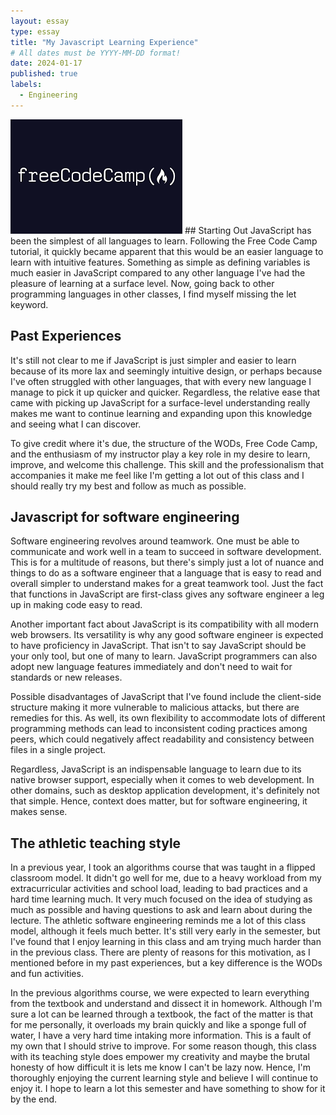 ```yaml
---
layout: essay
type: essay
title: "My Javascript Learning Experience"
# All dates must be YYYY-MM-DD format!
date: 2024-01-17
published: true
labels:
  - Engineering
---
```

<img class="img-fluid" src="../img/freeCodeCamp.png">
## Starting Out
JavaScript has been the simplest of all languages to learn. Following the Free Code Camp tutorial, it quickly became apparent that this would be an easier language to learn with intuitive features. Something as simple as defining variables is much easier in JavaScript compared to any other language I've had the pleasure of learning at a surface level. Now, going back to other programming languages in other classes, I find myself missing the let keyword.

## Past Experiences

It's still not clear to me if JavaScript is just simpler and easier to learn because of its more lax and seemingly intuitive design, or perhaps because I've often struggled with other languages, that with every new language I manage to pick it up quicker and quicker. Regardless, the relative ease that came with picking up JavaScript for a surface-level understanding really makes me want to continue learning and expanding upon this knowledge and seeing what I can discover.

To give credit where it's due, the structure of the WODs, Free Code Camp, and the enthusiasm of my instructor play a key role in my desire to learn, improve, and welcome this challenge. This skill and the professionalism that accompanies it make me feel like I'm getting a lot out of this class and I should really try my best and follow as much as possible.

## Javascript for software engineering

Software engineering revolves around teamwork. One must be able to communicate and work well in a team to succeed in software development. This is for a multitude of reasons, but there's simply just a lot of nuance and things to do as a software engineer that a language that is easy to read and overall simpler to understand makes for a great teamwork tool. Just the fact that functions in JavaScript are first-class gives any software engineer a leg up in making code easy to read.

Another important fact about JavaScript is its compatibility with all modern web browsers. Its versatility is why any good software engineer is expected to have proficiency in JavaScript. That isn't to say JavaScript should be your only tool, but one of many to learn. JavaScript programmers can also adopt new language features immediately and don't need to wait for standards or new releases.

Possible disadvantages of JavaScript that I've found include the client-side structure making it more vulnerable to malicious attacks, but there are remedies for this. As well, its own flexibility to accommodate lots of different programming methods can lead to inconsistent coding practices among peers, which could negatively affect readability and consistency between files in a single project.

Regardless, JavaScript is an indispensable language to learn due to its native browser support, especially when it comes to web development. In other domains, such as desktop application development, it's definitely not that simple. Hence, context does matter, but for software engineering, it makes sense.

## The athletic teaching style

In a previous year, I took an algorithms course that was taught in a flipped classroom model. It didn't go well for me, due to a heavy workload from my extracurricular activities and school load, leading to bad practices and a hard time learning much. It very much focused on the idea of studying as much as possible and having questions to ask and learn about during the lecture. The athletic software engineering reminds me a lot of this class model, although it feels much better. It's still very early in the semester, but I've found that I enjoy learning in this class and am trying much harder than in the previous class. There are plenty of reasons for this motivation, as I mentioned before in my past experiences, but a key difference is the WODs and fun activities.

In the previous algorithms course, we were expected to learn everything from the textbook and understand and dissect it in homework. Although I'm sure a lot can be learned through a textbook, the fact of the matter is that for me personally, it overloads my brain quickly and like a sponge full of water, I have a very hard time intaking more information. This is a fault of my own that I should strive to improve. For some reason though, this class with its teaching style does empower my creativity and maybe the brutal honesty of how difficult it is lets me know I can't be lazy now. Hence, I'm thoroughly enjoying the current learning style and believe I will continue to enjoy it. I hope to learn a lot this semester and have something to show for it by the end.


